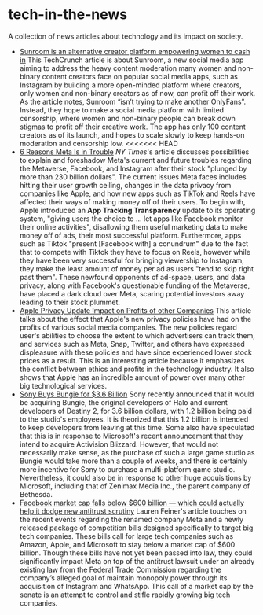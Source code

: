 # tech-in-the-news
A collection of news articles about technology and its impact on society.
* [Sunroom is an alternative creator platform empowering women to cash in](https://techcrunch.com/2022/02/02/sunroom-creator-platform-app-women/)
  This TechCrunch article is about Sunroom, a new social media app aiming to address the
  heavy content moderation many women and non-binary content creators face on popular social
  media apps, such as Instagram by building a more open-minded platform where creators,
  only women and non-binary creators as of now, can profit off their work. As the article
  notes, Sunroom “isn’t trying to make another OnlyFans”. Instead, they hope to make a social
  media platform with limited censorship, where women and non-binary people can break down
  stigmas to profit off their creative work. The app has only 100 content creators as of its
  launch, and hopes to scale slowly to keep hands-on moderation and censorship low.
<<<<<<< HEAD
* [6 Reasons Meta Is in Trouble](https://www.nytimes.com/2022/02/03/technology/facebook-meta-challenges.html)
  *NY Times*'s article discusses possibilities to explain and foreshadow Meta's current and future troubles regarding the Metaverse, Facebook, and Instagram after their stock "plunged by more than 230 billion dollars". The current issues Meta faces includes hitting their user growth ceiling, changes in the data privacy from companies like Apple, and how new apps such as TikTok and Reels have affected their ways of making money off of their users. To begin with, Apple introduced an __App Tracking Transparency__ update to its operating system, "giving users the choice to ... let apps like Facebook monitor their online activities", disallowing them useful marketing data to make money off of ads, their most successful platform. Furthermore, apps such as Tiktok "present [Facebook with] a conundrum" due to the fact that to compete with Tiktok they have to focus on Reels, however while they have been very successful for bringing viewership to Instagram, they make the least amount of money per ad as users "tend to skip right past them". These newfound opponents of ad-space, users, and data privacy, along with Facebook's questionable funding of the Metaverse, have placed a dark cloud over Meta, scaring potential investors away leading to their stock plummet. 
* [Apple Privacy Update Impact on Profits of other Companies](https://www.nytimes.com/2022/02/03/technology/apple-privacy-changes-meta.html)
  This article talks about the effect that Apple's new privacy policies have had on
  the profits of various social media companies. The new policies regard user's
  abilities to choose the extent to which advertisers can track them, and services
  such as Meta, Snap, Twitter, and others have expressed displeasure with these
  policies and have since experienced lower stock prices as a result. This is an
  interesting article because it emphasizes the conflict between ethics and profits
  in the technology industry. It also shows that Apple has an incredible amount of
  power over many other big technological services. 
* [Sony Buys Bungie for $3.6 Billion](https://www.ign.com/articles/playstation-sony-buys-bungie)
  Sony recently announced that it would be acquiring Bungie, the original developers of Halo and
  current developers of Destiny 2, for 3.6 billion dollars, with 1.2 billion being paid to the studio's
  employees. It is theorized that this 1.2 billion is intended to keep developers from leaving at this
  time. Some also have speculated that this is in response to Microsoft's recent announcement
  that they intend to acquire Activision Blizzard. However, that would not necessarily make sense,
  as the purchase of such a large game studio as Bungie would take more than a couple of weeks,
  and there is certainly more incentive for Sony to purchase a multi-platform game studio.
  Nevertheless, it could also be in response to other huge acquisitions by Microsoft, including that
  of Zenimax Media Inc., the parent company of Bethesda.
* [Facebook market cap falls below $600 billion — which could actually help it dodge new antitrust scrutiny](https://www.cnbc.com/2022/02/08/facebook-market-cap-under-600-billion-threshold-for-antitrust-bills.html)
  Lauren Feiner's article touches on the recent events regarding the renamed 
  company Meta and a newly released package of competition bills designed 
  specifically to target big tech companies. These bills call for large tech 
  companies such as Amazon, Apple, and Microsoft to stay below a market cap of 
  $600 billion. Though these bills have not yet been passed into law, they could 
  significantly impact Meta on top of the antitrust lawsuit under an already 
  existing law from the Federal Trade Commission regarding the company’s alleged 
  goal of maintain monopoly power through its acquisition of Instagram and 
  WhatsApp. This call of a market cap by the senate is an attempt to control 
  and stifle rapidly growing big tech companies.



